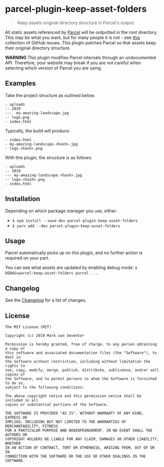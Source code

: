 # parcel-plugin-keep-asset-folders
> Keep assets original directory structure in Parcel's output.

All static assets referenced by [Parcel][parcel] will be outputted in the root directory. This may be what you want, but for many people it is not - see [this](https://github.com/parcel-bundler/parcel/issues/872) collection of GitHub issues. This plugin patches Parcel so that assets keep their original directory structure.

**WARNING** This plugin modifies Parcel internals through an undocumented API. Therefore, your website may break if you are not careful when selecting which version of Parcel you are using.

## Examples
Take the project structure as outlined below.

```
- uploads
-- 2019
---  my-amazing-landscape.jpg
-- logo.png
- index.html
```

Typically, the build will produce:

```
- index.html
- my-amazing-landscape.<hash>.jpg
- logo.<hash>.png
```

With this plugin, the structure is as follows:
```
- uploads
-- 2019
--- my-amazing-landscape.<hash>.jpg
-- logo.<hash>.png
- index.html
```

## Installation
Depending on which package manager you use, either:
* `$ npm install --save-dev parcel-plugin-keep-asset-folders`
* `$ yarn add --dev parcel-plugin-keep-asset-folders`

## Usage
Parcel automatically picks up on this plugin, and no further action is required on your part.

You can see what assets are updated by enabling debug mode: `$ DEBUG=parcel:keep-asset-folders parcel ...`.

## Changelog
See the [Changelog](./CHANGELOG.md) for a list of changes.

## License
    The MIT License (MIT)

    Copyright (c) 2019 Mark van Seventer

    Permission is hereby granted, free of charge, to any person obtaining a copy of
    this software and associated documentation files (the "Software"), to deal in
    the Software without restriction, including without limitation the rights to
    use, copy, modify, merge, publish, distribute, sublicense, and/or sell copies of
    the Software, and to permit persons to whom the Software is furnished to do so,
    subject to the following conditions:

    The above copyright notice and this permission notice shall be included in all
    copies or substantial portions of the Software.

    THE SOFTWARE IS PROVIDED "AS IS", WITHOUT WARRANTY OF ANY KIND, EXPRESS OR
    IMPLIED, INCLUDING BUT NOT LIMITED TO THE WARRANTIES OF MERCHANTABILITY, FITNESS
    FOR A PARTICULAR PURPOSE AND NONINFRINGEMENT. IN NO EVENT SHALL THE AUTHORS OR
    COPYRIGHT HOLDERS BE LIABLE FOR ANY CLAIM, DAMAGES OR OTHER LIABILITY, WHETHER
    IN AN ACTION OF CONTRACT, TORT OR OTHERWISE, ARISING FROM, OUT OF OR IN
    CONNECTION WITH THE SOFTWARE OR THE USE OR OTHER DEALINGS IN THE SOFTWARE.

[parcel]: https://parceljs.org/

